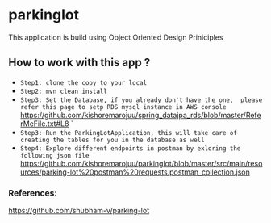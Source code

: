 # parkinglot
This application is build using Object Oriented Design Priniciples 

## How to work with this app ?
- `Step1: clone the copy to your local ` 
- `Step2: mvn clean install `
- `Step3: Set the Database, if you already don't have the one, 
please refer this page to setp RDS mysql instance in AWS console `
https://github.com/kishoremarojuu/spring_datajpa_rds/blob/master/ReferMeFile.txt#L8 `
- `Step3: Run the ParkingLotApplication, this will take care of creating the tables for you in the database as well `
- `Step4: Explore different endpoints in postman by exloring the following json file `
https://github.com/kishoremarojuu/parkinglot/blob/master/src/main/resources/parking-lot%20postman%20requests.postman_collection.json 

### References: 
https://github.com/shubham-v/parking-lot
